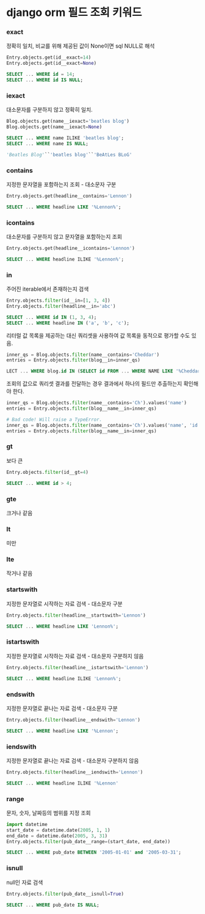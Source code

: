# django orm 필드 조회 키워드 

### exact

정확히 일치, 비교를 위해 제공된 값이 None이면 sql NULL로 해석

```python
Entry.objects.get(id__exact=14)
Entry.objects.get(id__exact=None)
```

```sql
SELECT ... WHERE id = 14;
SELECT ... WHERE id IS NULL;
```

### iexact

대소문자를 구분하지 않고 정확히 일치.

```python
Blog.objects.get(name__iexact='beatles blog')
Blog.objects.get(name__iexact=None)
```

```sql
SELECT ... WHERE name ILIKE 'beatles blog';
SELECT ... WHERE name IS NULL;
```

```python
'Beatles Blog'``'beatles blog'``'BeAtLes BLoG'
```

### contains

지정한 문자열을 포함하는지 조회 - 대소문자 구분

```python
Entry.objects.get(headline__contains='Lennon')
```

```sql
SELECT ... WHERE headline LIKE '%Lennon%';
```



### icontains

대소문자를 구분하지 않고 문자열을 포함하는지 조회

```python
Entry.objects.get(headline__icontains='Lennon')
```

```sql
SELECT ... WHERE headline ILIKE '%Lennon%';
```

### in

주어진 iterable에서 존재하는지 검색

```python
Entry.objects.filter(id__in=[1, 3, 4])
Entry.objects.filter(headline__in='abc')
```

```sql
SELECT ... WHERE id IN (1, 3, 4);
SELECT ... WHERE headline IN ('a', 'b', 'c');
```

리터럴 값 목록을 제공하는 대신 쿼리셋을 사용하여 값 목록을 동적으로 평가할 수도 있음.

```python
inner_qs = Blog.objects.filter(name__contains='Cheddar')
entries = Entry.objects.filter(blog__in=inner_qs)
```

```sql
LECT ... WHERE blog.id IN (SELECT id FROM ... WHERE NAME LIKE '%Cheddar%')
```

조회의 값으로  쿼리셋 결과를 전달하는 경우 결과에서 하나의 필드만 추출하는지 확인해야 한다.

```python
inner_qs = Blog.objects.filter(name__contains='Ch').values('name')
entries = Entry.objects.filter(blog__name__in=inner_qs)
```

```python
# Bad code! Will raise a TypeError.
inner_qs = Blog.objects.filter(name__contains='Ch').values('name', 'id')
entries = Entry.objects.filter(blog__name__in=inner_qs)
```

### gt

보다 큰

```python
Entry.objects.filter(id__gt=4)
```

```sql
SELECT ... WHERE id > 4;
```

### gte

크거나 같음

### lt

미만

### lte

작거나 같음

### startswith

지정한 문자열로 시작하는 자료 검색 - 대소문자 구분

```python
Entry.objects.filter(headline__startswith='Lennon')
```

```sql
SELECT ... WHERE headline LIKE 'Lennon%';
```

### istartswith

지정한 문자열로 시작하는 자료 검색 - 대소문자 구분하지 않음

```python
Entry.objects.filter(headline__istartswith='Lennon')
```

```sql
SELECT ... WHERE headline ILIKE 'Lennon%';
```

### endswith

지정한 문자열로 끝나는 자료 검색 - 대소문자 구분

```python
Entry.objects.filter(headline__endswith='Lennon')
```

```sql
SELECT ... WHERE headline LIKE '%Lennon';
```

### iendswith

지정한 문자열로 끝나는 자료 검색 - 대소문자 구분하지 않음

```python
Entry.objects.filter(headline__iendswith='Lennon')
```

```sql
SELECT ... WHERE headline ILIKE '%Lennon'
```

### range

문자, 숫자, 날짜등의 범위를 지정 조회

```python
import datetime
start_date = datetime.date(2005, 1, 1)
end_date = datetime.date(2005, 3, 31)
Entry.objects.filter(pub_date__range=(start_date, end_date))
```

```sql
SELECT ... WHERE pub_date BETWEEN '2005-01-01' and '2005-03-31';
```

### isnull

null인 자료 검색

```python
Entry.objects.filter(pub_date__isnull=True)
```

```sql
SELECT ... WHERE pub_date IS NULL;
```

